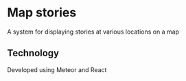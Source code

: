 # Map stories
A system for displaying stories at various locations on a map

## Technology
Developed using Meteor and React
